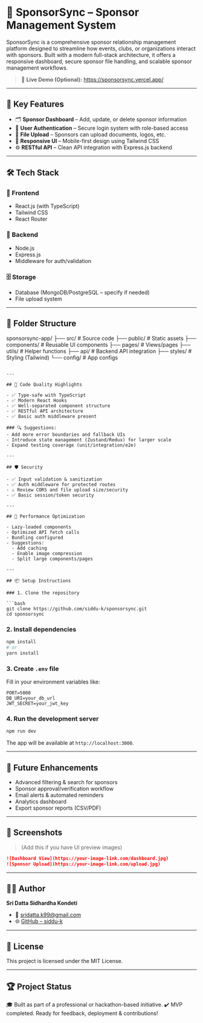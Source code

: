 


# 🤝 SponsorSync – Sponsor Management System

SponsorSync is a comprehensive sponsor relationship management platform designed to streamline how events, clubs, or organizations interact with sponsors. Built with a modern full-stack architecture, it offers a responsive dashboard, secure sponsor file handling, and scalable sponsor management workflows.

> 🚀 **Live Demo (Optional):** https://sponsorsync.vercel.app/

---

## 📌 Key Features

- 🗂️ **Sponsor Dashboard** – Add, update, or delete sponsor information
- 🔐 **User Authentication** – Secure login system with role-based access
- 📁 **File Upload** – Sponsors can upload documents, logos, etc.
- 📱 **Responsive UI** – Mobile-first design using Tailwind CSS
- ⚙️ **RESTful API** – Clean API integration with Express.js backend

---

## 🛠️ Tech Stack

### 🔷 Frontend
- React.js (with TypeScript)
- Tailwind CSS
- React Router

### 🔶 Backend
- Node.js
- Express.js
- Middleware for auth/validation

### 🗄️ Storage
- Database (MongoDB/PostgreSQL – specify if needed)
- File upload system

---

## 📁 Folder Structure



sponsorsync-app/
├── src/                 # Source code
├── public/              # Static assets
├── components/          # Reusable UI components
├── pages/               # Views/pages
├── utils/               # Helper functions
├── api/                 # Backend API integration
├── styles/              # Styling (Tailwind)
└── config/              # App configs









````

---

## 🧪 Code Quality Highlights

- ✅ Type-safe with TypeScript
- ✅ Modern React Hooks
- ✅ Well-separated component structure
- ✅ RESTful API architecture
- ✅ Basic auth middleware present

### 🔍 Suggestions:
- Add more error boundaries and fallback UIs
- Introduce state management (Zustand/Redux) for larger scale
- Expand testing coverage (unit/integration/e2e)

---

## 🛡️ Security

- ✅ Input validation & sanitization
- ✅ Auth middleware for protected routes
- ⚠️ Review CORS and file upload size/security
- ✅ Basic session/token security

---

## 🚀 Performance Optimization

- Lazy-loaded components
- Optimized API fetch calls
- Bundling configured
- Suggestions:
  - Add caching
  - Enable image compression
  - Split large components/pages

---

## 📦 Setup Instructions

### 1. Clone the repository

```bash
git clone https://github.com/siddu-k/sponsorsync.git
cd sponsorsync
````

### 2. Install dependencies

```bash
npm install
# or
yarn install
```

### 3. Create `.env` file

Fill in your environment variables like:

```
PORT=5000
DB_URI=your_db_url
JWT_SECRET=your_jwt_key
```

### 4. Run the development server

```bash
npm run dev
```

The app will be available at `http://localhost:3000`.

---

## 🧠 Future Enhancements

* Advanced filtering & search for sponsors
* Sponsor approval/verification workflow
* Email alerts & automated reminders
* Analytics dashboard
* Export sponsor reports (CSV/PDF)

---

## 📸 Screenshots

> (Add this if you have UI preview images)

```markdown
![Dashboard View](https://your-image-link.com/dashboard.jpg)
![Sponsor Upload](https://your-image-link.com/upload.jpg)
```

---

## 🧑‍💻 Author

**Sri Datta Sidhardha Kondeti**

* 📧 [sridatta.k99@gmail.com](mailto:sridatta.k99@gmail.com)
* 🌐 [GitHub – siddu-k](https://github.com/siddu-k)

---

## 📄 License

This project is licensed under the MIT License.

---

## 🏆 Project Status

🎓 Built as part of a professional or hackathon-based initiative.
✔️ MVP completed. Ready for feedback, deployment & contributions!

```
